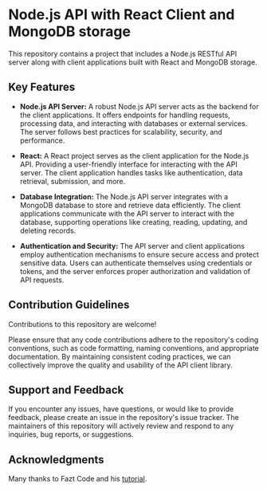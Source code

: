 # Node.js API with React Client and MongoDB storage

This repository contains a project that includes a Node.js RESTful API server along with client applications built with React and MongoDB storage.

## Key Features

- **Node.js API Server:** A robust Node.js API server acts as the backend for the client applications. It offers endpoints for handling requests, processing data, and interacting with databases or external services. The server follows best practices for scalability, security, and performance.

- **React:** A React project serves as the client application for the Node.js API. Providing a user-friendly interface for interacting with the API server. The client application handles tasks like authentication, data retrieval, submission, and more.

- **Database Integration:** The Node.js API server integrates with a MongoDB database to store and retrieve data efficiently. The client applications communicate with the API server to interact with the database, supporting operations like creating, reading, updating, and deleting records.

- **Authentication and Security:** The API server and client applications employ authentication mechanisms to ensure secure access and protect sensitive data. Users can authenticate themselves using credentials or tokens, and the server enforces proper authorization and validation of API requests.

## Contribution Guidelines

Contributions to this repository are welcome!

Please ensure that any code contributions adhere to the repository's coding conventions, such as code formatting, naming conventions, and appropriate documentation. By maintaining consistent coding practices, we can collectively improve the quality and usability of the API client library.

## Support and Feedback

If you encounter any issues, have questions, or would like to provide feedback, please create an issue in the repository's issue tracker. The maintainers of this repository will actively review and respond to any inquiries, bug reports, or suggestions.

## Acknowledgments

Many thanks to Fazt Code and his [tutorial](https://www.youtube.com/watch?v=NmkY4JgS21A).
